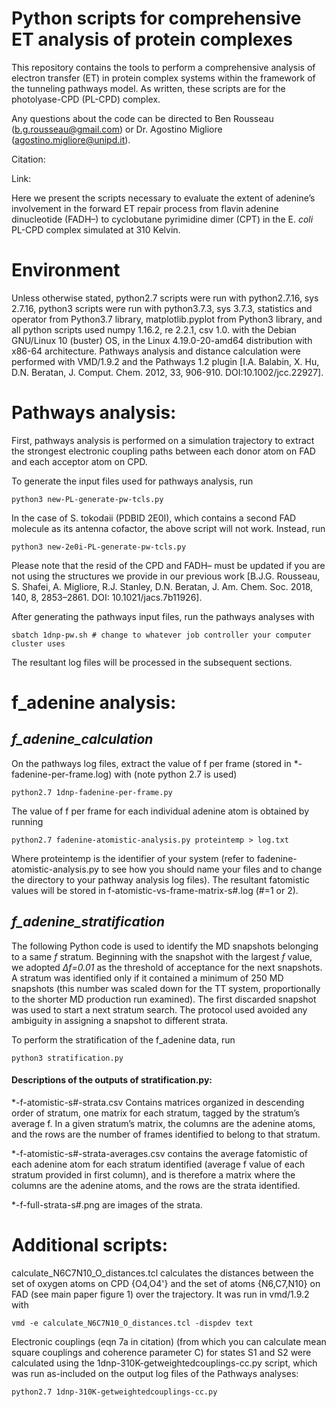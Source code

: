# Python scripts for comprehensive ET analysis of protein complexes  
This repository contains the tools to perform a comprehensive analysis of electron transfer (ET) in protein complex systems within the framework of the tunneling pathways model. As written, these scripts are for the photolyase-CPD (PL-CPD) complex.

Any questions about the code can be directed to Ben Rousseau (b.g.rousseau@gmail.com) or Dr. Agostino Migliore (agostino.migliore@unipd.it).

Citation:

Link:

Here we present the scripts necessary to evaluate the extent of adenine’s involvement in the forward ET repair process from flavin adenine dinucleotide (FADH–) to cyclobutane pyrimidine dimer (CPT) in the E. *coli* PL-CPD complex simulated at 310 Kelvin. 

# Environment
Unless otherwise stated, python2.7 scripts were run with python2.7.16, sys 2.7.16, python3 scripts were run with python3.7.3, sys 3.7.3, statistics and operator from Python3.7 library, matplotlib.pyplot from Python3 library, and all python scripts used numpy 1.16.2, re 2.2.1, csv 1.0. with the Debian GNU/Linux 10 (buster) OS, in the Linux 4.19.0-20-amd64 distribution with x86-64 architecture.
Pathways analysis and distance calculation were performed with VMD/1.9.2 and the Pathways 1.2 plugin [I.A. Balabin, X. Hu, D.N. Beratan, J. Comput. Chem. 2012, 33, 906-910. DOI:10.1002/jcc.22927].

# Pathways analysis:
First, pathways analysis  is performed on a simulation trajectory to extract the strongest electronic coupling paths between each donor atom on FAD and each acceptor atom on CPD. 

To generate the input files used for pathways analysis, run 
```
python3 new-PL-generate-pw-tcls.py 
```
In the case of S. tokodaii (PDBID 2E0I), which contains a second FAD molecule as its antenna cofactor, the above script will not work. Instead, run 
```
python3 new-2e0i-PL-generate-pw-tcls.py
``` 
Please note that the resid of the CPD and FADH– must be updated if you are not using the structures we provide in our previous work [B.J.G. Rousseau, S. Shafei, A. Migliore, R.J. Stanley, D.N. Beratan, J. Am. Chem. Soc. 2018, 140, 8, 2853–2861. DOI: 10.1021/jacs.7b11926].

After generating the pathways input files, run the pathways analyses with
```
sbatch 1dnp-pw.sh # change to whatever job controller your computer cluster uses
``` 
The resultant log files will be processed in the subsequent sections.

# f_adenine analysis:
## *f_adenine_calculation*
On the pathways log files, extract the value of f per frame (stored in *-fadenine-per-frame.log) with (note python 2.7 is used)
```
python2.7 1dnp-fadenine-per-frame.py
```
The value of f per frame for each individual adenine atom is obtained by running
```
python2.7 fadenine-atomistic-analysis.py proteintemp > log.txt
```
Where proteintemp is the identifier of your system (refer to fadenine-atomistic-analysis.py to see how you should name your files and to change the directory to your pathway analysis log files).
The resultant fatomistic values will be stored in f-atomistic-vs-frame-matrix-s#.log (#=1 or 2).

## *f_adenine_stratification*
The following Python code is used to identify the MD snapshots belonging to a same *f* stratum. Beginning with the snapshot with the largest *f* value, we adopted *∆f=0.01* as the threshold of acceptance for the next snapshots. A stratum was identified only if it contained a minimum of 250 MD snapshots (this number was scaled down for the TT system, proportionally to the shorter MD production run examined). The first discarded snapshot was used to start a next stratum search. The protocol used avoided any ambiguity in assigning a snapshot to different strata.

To perform the stratification of the f_adenine data, run
```
python3 stratification.py
```
#### Descriptions of the outputs of stratification.py:
*-f-atomistic-s#-strata.csv
Contains matrices organized in descending order of <f>stratum, one matrix for each stratum, tagged by the stratum’s average f.  In a given stratum’s matrix, the columns are the adenine atoms, and the rows are the number of frames identified to belong to that stratum.

*-f-atomistic-s#-strata-averages.csv contains the average fatomistic of each adenine atom for each stratum identified (average f value of each stratum provided in first column), and is therefore a matrix where the columns are the adenine atoms, and the rows are the strata identified. 

*-f-full-strata-s#.png are images of the strata. 


# Additional scripts:
calculate_N6C7N10_O_distances.tcl calculates the distances between the set of oxygen atoms on CPD {O4,O4'} and the set of atoms {N6,C7,N10} on FAD (see main paper figure 1) over the trajectory. It was run in vmd/1.9.2 with 
```
vmd -e calculate_N6C7N10_O_distances.tcl -dispdev text
```
Electronic couplings (eqn 7a in citation) (from which you can calculate mean square couplings and coherence parameter C) for states S1 and S2 were calculated using the 1dnp-310K-getweightedcouplings-cc.py script, which was run as-included on the output log files of the Pathways analyses:
```
python2.7 1dnp-310K-getweightedcouplings-cc.py
```
